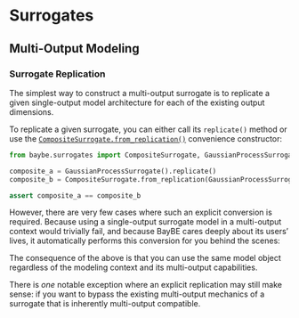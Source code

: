 # Surrogates
## Multi-Output Modeling
### Surrogate Replication

The simplest way to construct a multi-output surrogate is to replicate a given
single-output model architecture for each of the existing output dimensions.

To replicate a given surrogate, you can either call its
`replicate()` method or use the
[`CompositeSurrogate.from_replication()`]()
convenience constructor:

```python
from baybe.surrogates import CompositeSurrogate, GaussianProcessSurrogate

composite_a = GaussianProcessSurrogate().replicate()
composite_b = CompositeSurrogate.from_replication(GaussianProcessSurrogate())

assert composite_a == composite_b
```

However, there are very few cases where such an explicit conversion is required. Because
using a single-output surrogate model in a multi-output context would trivially fail, and
because BayBE cares deeply about its users’ lives, it automatically performs this conversion
for you behind the scenes:

<a id="auto-replication"></a>

The consequence of the above is that you can use the same model object regardless
of the modeling context and its multi-output capabilities.

There is *one* notable exception where an explicit replication may still make
sense: if you want to bypass the existing multi-output mechanics of a surrogate that is
inherently multi-output compatible.